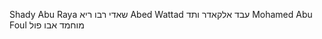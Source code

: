 Shady Abu Raya   שאדי רבו ריא
Abed Wattad            עבד אלקאדר ותד 
Mohamed Abu Foul         מוחמד אבו פול
